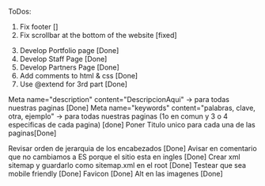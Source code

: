 ToDos:

1. Fix footer []
2. Fix scrollbar at the bottom of the website [fixed]
<!-- START WITH SASS AFTER THIS -->

3. Develop Portfolio page [Done]
4. Develop Staff Page [Done]
5. Develop Partners Page [Done]
6. Add comments to html & css [Done]
7. Use @extend for 3rd part [Done]

<!-- SEO Optimization -->
Meta name="description" content="DescripcionAqui" -> para todas nuestras paginas [Done]
Meta name="keywords" content="palabras, clave, otra, ejemplo" -> para todas nuestras paginas (1o en comun y 3 o 4 especificas de cada pagina) [done]
Poner Titulo unico para cada una de las paginas[Done]

Revisar orden de jerarquia de los encabezados [Done]
Avisar en comentario que no cambiamos a ES porque el sitio esta en ingles [Done]
Crear xml sitemap y guardarlo como sitemap.xml en el root [Done]
Testear que sea mobile friendly [Done]
Favicon [Done]
Alt en las imagenes [Done]